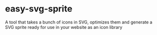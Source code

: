 # easy-svg-sprite
A tool that takes a bunch of icons in SVG, optimizes them and generate a SVG sprite ready for use in your website as an icon library
